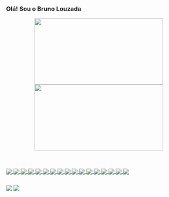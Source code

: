 ### Olá! Sou o Bruno Louzada

<div align="center">
  <a href="https://github.com/brunaumLL">
  <img height="180em" width="350" src="https://github-readme-stats.vercel.app/api?username=brunaumLL&show_icons=true&theme=dark&include_all_commits=true&count_private=true"/>
  <img height="180em" width="351" src="https://github-readme-stats.vercel.app/api/top-langs/?username=brunaumLL&layout=compact&langs_count=7&theme=dark"/>
</div>

 ##
 
<div style="display: inline_block"><br>
  <img align="center" src="https://camo.githubusercontent.com/a1309b252e82434062012a8073fa9fc1416a96289b7ca11555577b9fbe1cf03e/68747470733a2f2f696d672e736869656c64732e696f2f62616467652f2d4a6176615363726970742d2532334637444631433f7374796c653d666c61742d737175617265266c6f676f3d6a617661736372697074266c6f676f436f6c6f723d303030303030266c6162656c436f6c6f723d25323346374446314326636f6c6f723d253233464643453541">
  <img align="center" src="https://camo.githubusercontent.com/9515e195dde863e533edbe84494f04fff6baf6560d15db962a57395f4761a279/68747470733a2f2f696d672e736869656c64732e696f2f62616467652f2d507974686f6e2d2532334637444631433f7374796c653d666c61742d737175617265266c6f676f3d707974686f6e">
  <img align="center" src="https://camo.githubusercontent.com/634ac4573efe366be621f3d1952bf763970c98312f8dd6d99bcf4eddfa19e9f7/68747470733a2f2f696d672e736869656c64732e696f2f62616467652f2d52656163742d3631444146423f7374796c653d666c61742d737175617265266c6f676f3d7265616374266c6f676f436f6c6f723d666666666666">
  <img align="center" src="https://camo.githubusercontent.com/ebc7f5000f5bee203458e6781e6aa8fadb5e9fa5fd7753f05769701a1304af59/68747470733a2f2f696d672e736869656c64732e696f2f62616467652f2d547970655363726970742d3233356139373f7374796c653d666c61742d737175617265266c6f676f3d74797065736372697074266c6f676f436f6c6f723d666666666666">
  <img align="center" src="https://camo.githubusercontent.com/1d9be66417643c3872b27e3edda8196bb79cb24b07ee6086be9900fbc45c56fa/687474703a2f2f696d672e736869656c64732e696f2f62616467652f2d4c696e75782d6666623230303f7374796c653d666c61742d737175617265266c6f676f3d6c696e7578266c6f676f436f6c6f723d303030303030">
  <img align="center" src="https://camo.githubusercontent.com/fe017e863574a253b32b43c18a9c5700c7b9946fe76585345148c658cb8d090d/687474703a2f2f696d672e736869656c64732e696f2f62616467652f2d5653253230436f64652d3030374143433f7374796c653d666c61742d737175617265266c6f676f3d76697375616c2d73747564696f2d636f6465266c6f676f436f6c6f723d666666666666">
  <img align="center" src="https://camo.githubusercontent.com/9a7c8c4ee62739436a191706be9f786a813dc377ce778522da198cb94874dc22/68747470733a2f2f696d672e736869656c64732e696f2f62616467652f2d48544d4c352d2532334534344432373f7374796c653d666c61742d737175617265266c6f676f3d68746d6c35266c6f676f436f6c6f723d666666666666">
  <img align="center" src="https://camo.githubusercontent.com/19d98ab99fe0a1a5c00ef27920be3ada8548f2476877db0598960ac2a5f8788d/68747470733a2f2f696d672e736869656c64732e696f2f62616467652f2d435353332d2532333135373242363f7374796c653d666c61742d737175617265266c6f676f3d63737333">
  <img align="center" src="https://camo.githubusercontent.com/c5d0c3ab3bb7d56038dcfa868b056ed7b2bd119579bd4cf4d1123244adc74bca/68747470733a2f2f696d672e736869656c64732e696f2f62616467652f2d4769742d2532334630353033323f7374796c653d666c61742d737175617265266c6f676f3d676974266c6f676f436f6c6f723d253233666666666666">
  <img align="center" src="https://camo.githubusercontent.com/85dc47a56a4e73ae7b6e64b3b4416785497e74219ae179ae8faaaca10d5a78d9/68747470733a2f2f696d672e736869656c64732e696f2f62616467652f2d4769744875622d3138313731373f7374796c653d666c61742d737175617265266c6f676f3d676974687562">
  <img align="center" src="https://camo.githubusercontent.com/1da44bbbdf930b4d4c3148c845a34d954904b4d5e244fefe15f4b6c979509cd7/68747470733a2f2f696d672e736869656c64732e696f2f62616467652f2d4e6f64656a732d3333393933333f7374796c653d666c61742d737175617265266c6f676f3d4e6f64652e6a73266c6f676f436f6c6f723d666666666666">
  <img align="center" src="https://camo.githubusercontent.com/0fc9155456aa39c93d70ee1991ed81bd078a102ad38c2e455c941b09b179eead/68747470733a2f2f696d672e736869656c64732e696f2f62616467652f2d6e706d2d4342333833373f7374796c653d666c61742d737175617265266c6f676f3d6e706d">
  <img align="center" src="https://camo.githubusercontent.com/68c9062a013a63f6074ce9da2a26817593f5a071dd540d08c06ca16bc17842fd/68747470733a2f2f696d672e736869656c64732e696f2f62616467652f2d446f636b65722d3030336638633f7374796c653d666c61742d737175617265266c6f676f3d646f636b6572266c6f676f436f6c6f723d666666">
  <img align="center" src="https://camo.githubusercontent.com/4bf7860f9e5e58e195dd393c51a7005922e36f99e7c2a2a69611cbed052d7409/68747470733a2f2f696d672e736869656c64732e696f2f62616467652f2d457870726573732d3333393939393f7374796c653d666c61742d737175617265266c6f676f3d65787072657373266c6f676f436f6c6f723d666666666666">
  <img align="center" src="https://camo.githubusercontent.com/5af13b729c3d4da2b852c01b38d54b7d2813a0175eb5b6b9db5988ff5dd6a67a/68747470733a2f2f696d672e736869656c64732e696f2f62616467652f2d4d7953514c2d4541413232313f7374796c653d666c61742d737175617265266c6f676f3d6d7973716c266c6f676f436f6c6f723d316534633638">
  <img align="center" src="https://camo.githubusercontent.com/9bc18e835755dd18d761f9dd75192b1fbe1f6884c5c2cdb4a1f679272c526ad4/68747470733a2f2f696d672e736869656c64732e696f2f62616467652f2d53657175656c697a652d3032616665663f7374796c653d666c61742d737175617265266c6f676f3d73657175656c697a65266c6f676f436f6c6f723d666666666666">
  <img align="center" src="https://camo.githubusercontent.com/7195f6e0153d04c4e494244e7cc2f4425bb965afd597775c674f28dcff620866/68747470733a2f2f696d672e736869656c64732e696f2f62616467652f2d4d6f6e676f44422d623f7374796c653d666c61742d737175617265266c6f676f3d4d6f6e676f4442266c6f676f436f6c6f723d666666666666">
  
  ##
  
  <div> 
  <a href = "bruno99louzada@gmail.com"><img src="https://img.shields.io/badge/-Gmail-%23333?style=for-the-badge&logo=gmail&logoColor=white" target="_blank"></a>
  <a href="https://www.linkedin.com/in/brunolorenzonlouzada/" target="_blank"><img src="https://img.shields.io/badge/-LinkedIn-%230077B5?style=for-the-badge&logo=linkedin&logoColor=white" target="_blank"></a>  
</div>
